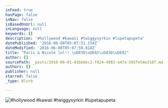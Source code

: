 ```yaml
---
inFeed: true
hasPage: false
inNav: false
isBasedOnUrl: null
inLanguage: null
keywords: []
description: '#hollywood #kawaii #twiggysyrkin #lupetapupeta'
datePublished: '2016-06-08T05:07:51.154Z'
dateModified: '2016-06-08T05:07:50.818Z'
title: "Paris & Nicole lol!! \uD83D\uDE02\uD83D\uDE02"
author: []
sourcePath: _posts/2016-06-01-93bbbbc2-fd24-4883-a47a-595fe54e318f.md
authors: []
publisher: null
starred: false
_type: Blurb

---
```

![#hollywood #kawaii #twiggysyrkin #lupetapupeta](https://the-grid-user-content.s3-us-west-2.amazonaws.com/16eb2b74-8c80-4b8a-ac30-ba3a651d597b.jpg)